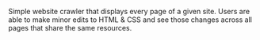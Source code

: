 Simple website crawler that displays every page of a given site. Users are able to make minor edits to HTML & CSS and see
those changes across all pages that share the same resources.